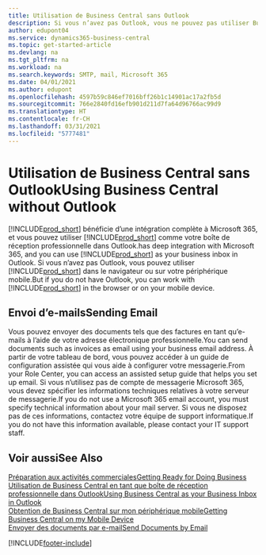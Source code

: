 ```yaml
---
title: Utilisation de Business Central sans Outlook
description: Si vous n’avez pas Outlook, vous ne pouvez pas utiliser Business Central comme boîte de réception professionnelle dans Outlook, mais vous pouvez utiliser un navigateur ou votre périphérique mobile.
author: edupont04
ms.service: dynamics365-business-central
ms.topic: get-started-article
ms.devlang: na
ms.tgt_pltfrm: na
ms.workload: na
ms.search.keywords: SMTP, mail, Microsoft 365
ms.date: 04/01/2021
ms.author: edupont
ms.openlocfilehash: 4597b59c846ef7016bff26b1c14901ac17a2fb5d
ms.sourcegitcommit: 766e2840fd16efb901d211d7fa64d96766ac99d9
ms.translationtype: HT
ms.contentlocale: fr-CH
ms.lasthandoff: 03/31/2021
ms.locfileid: "5777481"
---
```

# <a name="using-business-central-without-outlook"></a><span data-ttu-id="3631c-103">Utilisation de Business Central sans Outlook</span><span class="sxs-lookup"><span data-stu-id="3631c-103">Using Business Central without Outlook</span></span>
[!INCLUDE[prod_short](includes/prod_short.md)] <span data-ttu-id="3631c-104">bénéficie d’une intégration complète à Microsoft 365, et vous pouvez utiliser [!INCLUDE[prod_short](includes/prod_short.md)] comme votre boîte de réception professionnelle dans Outlook.</span><span class="sxs-lookup"><span data-stu-id="3631c-104">has deep integration with Microsoft 365, and you can use [!INCLUDE[prod_short](includes/prod_short.md)] as your business inbox in Outlook.</span></span> <span data-ttu-id="3631c-105">Si vous n’avez pas Outlook, vous pouvez utiliser [!INCLUDE[prod_short](includes/prod_short.md)] dans le navigateur ou sur votre périphérique mobile.</span><span class="sxs-lookup"><span data-stu-id="3631c-105">But if you do not have Outlook, you can work with [!INCLUDE[prod_short](includes/prod_short.md)] in the browser or on your mobile device.</span></span>  

## <a name="sending-email"></a><span data-ttu-id="3631c-106">Envoi d’e-mails</span><span class="sxs-lookup"><span data-stu-id="3631c-106">Sending Email</span></span>
<span data-ttu-id="3631c-107">Vous pouvez envoyer des documents tels que des factures en tant qu’e-mails à l’aide de votre adresse électronique professionnelle.</span><span class="sxs-lookup"><span data-stu-id="3631c-107">You can send documents such as invoices as email using your business email address.</span></span> <span data-ttu-id="3631c-108">À partir de votre tableau de bord, vous pouvez accéder à un guide de configuration assistée qui vous aide à configurer votre messagerie.</span><span class="sxs-lookup"><span data-stu-id="3631c-108">From your Role Center, you can access an assisted setup guide that helps you set up email.</span></span> <span data-ttu-id="3631c-109">Si vous n’utilisez pas de compte de messagerie Microsoft 365, vous devez spécifier les informations techniques relatives à votre serveur de messagerie.</span><span class="sxs-lookup"><span data-stu-id="3631c-109">If you do not use a Microsoft 365 email account, you must specify technical information about your mail server.</span></span> <span data-ttu-id="3631c-110">Si vous ne disposez pas de ces informations, contactez votre équipe de support informatique.</span><span class="sxs-lookup"><span data-stu-id="3631c-110">If you do not have this information available, please contact your IT support staff.</span></span>  


## <a name="see-also"></a><span data-ttu-id="3631c-111">Voir aussi</span><span class="sxs-lookup"><span data-stu-id="3631c-111">See Also</span></span>
[<span data-ttu-id="3631c-112">Préparation aux activités commerciales</span><span class="sxs-lookup"><span data-stu-id="3631c-112">Getting Ready for Doing Business</span></span>](ui-get-ready-business.md)  
[<span data-ttu-id="3631c-113">Utilisation de Business Central en tant que boîte de réception professionnelle dans Outlook</span><span class="sxs-lookup"><span data-stu-id="3631c-113">Using Business Central as your Business Inbox in Outlook</span></span>](admin-outlook.md)  
[<span data-ttu-id="3631c-114">Obtention de Business Central sur mon périphérique mobile</span><span class="sxs-lookup"><span data-stu-id="3631c-114">Getting Business Central on my Mobile Device</span></span>](install-mobile-app.md)  
[<span data-ttu-id="3631c-115">Envoyer des documents par e-mail</span><span class="sxs-lookup"><span data-stu-id="3631c-115">Send Documents by Email</span></span>](ui-how-send-documents-email.md)


[!INCLUDE[footer-include](includes/footer-banner.md)]